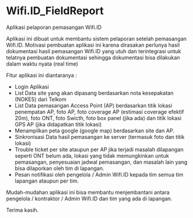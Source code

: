 # Wifi.ID_FieldReport
Aplikasi pelaporan pemasangan Wifi.ID

Aplikasi ini dibuat untuk membantu sistem pelaporan setelah pemasangan Wifi.ID. Motivasi pembuatan aplikasi ini karena dirasakan perlunya hasil dokumentasi hasil pemasangan Wifi.ID yang utuh dan terintegrasi untuk telatnya pembuatan dokumentasi sehingga dokumentasi bisa dilakukan dalam waktu nyata (real time)

Fitur aplikasi ini diantaranya :

* Login Aplikasi
* List Data site yang akan dipasang berdasarkan nota kesepakatan (NOKES) dari Telkom
* List Data pemasangan Access Point (AP) berdasarkan titik lokasi penempatan AP, foto AP, foto coverage AP (estimasi coverage efektif 20m), foto ONT, foto Swicth, foto box panel (jika ada) dan titik lokasi GPS AP (jika didapatkan titik lokasi)
* Menampilkan peta google (google map) berdasarkan site dan AP.
* Sinkronisasi Data hasil pemasangan ke server (termasuk foto dan titik lokasi)
* Trouble ticket per site ataupun per AP jika terjadi masalah dilapangan seperti ONT belum ada, lokasi yang tidak memungkinkan untuk pemasangan, penyesuaian jadwal pemasangan, dan masalah lain yang bisa dilaporkan oleh tim di lapangan.
* Pesan notifikasi oleh pengelola / Admin Wifi.ID kepada tim semua tim lapangan ataupun per tim.

Mudah-mudahan aplikasi ini bisa membantu menjembantani antara pengelola / kontraktor / Admin Wifi.ID dan tim yang ada di lapangan.


Terima kasih.
